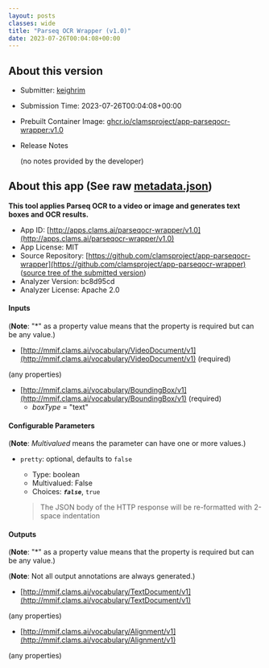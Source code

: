 ```yaml
---
layout: posts
classes: wide
title: "Parseq OCR Wrapper (v1.0)"
date: 2023-07-26T00:04:08+00:00
---
```

## About this version

- Submitter: [keighrim](https://github.com/keighrim)
- Submission Time: 2023-07-26T00:04:08+00:00
- Prebuilt Container Image: [ghcr.io/clamsproject/app-parseqocr-wrapper:v1.0](https://github.com/clamsproject/app-parseqocr-wrapper/pkgs/container/app-parseqocr-wrapper/v1.0)
- Release Notes

    (no notes provided by the developer)

## About this app (See raw [metadata.json](metadata.json))

**This tool applies Parseq OCR to a video or image and generates text boxes and OCR results.**

- App ID: [http://apps.clams.ai/parseqocr-wrapper/v1.0](http://apps.clams.ai/parseqocr-wrapper/v1.0)
- App License: MIT
- Source Repository: [https://github.com/clamsproject/app-parseqocr-wrapper](https://github.com/clamsproject/app-parseqocr-wrapper) ([source tree of the submitted version](https://github.com/clamsproject/app-parseqocr-wrapper/tree/v1.0))
- Analyzer Version: bc8d95cd
- Analyzer License: Apache 2.0


#### Inputs
(**Note**: "*" as a property value means that the property is required but can be any value.)

- [http://mmif.clams.ai/vocabulary/VideoDocument/v1](http://mmif.clams.ai/vocabulary/VideoDocument/v1) (required)

 (any properties)

- [http://mmif.clams.ai/vocabulary/BoundingBox/v1](http://mmif.clams.ai/vocabulary/BoundingBox/v1) (required)
    - _boxType_ = "text"



#### Configurable Parameters
(**Note**: _Multivalued_ means the parameter can have one or more values.)

- `pretty`: optional, defaults to `false`

    - Type: boolean
    - Multivalued: False
    - Choices: **_`false`_**, `true`


    > The JSON body of the HTTP response will be re-formatted with 2-space indentation


#### Outputs
(**Note**: "*" as a property value means that the property is required but can be any value.)

(**Note**: Not all output annotations are always generated.)

- [http://mmif.clams.ai/vocabulary/TextDocument/v1](http://mmif.clams.ai/vocabulary/TextDocument/v1)

 (any properties)

- [http://mmif.clams.ai/vocabulary/Alignment/v1](http://mmif.clams.ai/vocabulary/Alignment/v1)

 (any properties)

